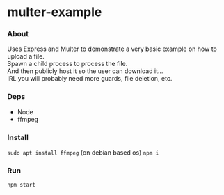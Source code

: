 # multer-example

### About
Uses Express and Multer to demonstrate a very basic example on how to upload a file.  
Spawn a child process to process the file.  
And then publicly host it so the user can download it...  
IRL you will probably need more guards, file deletion, etc.

### Deps
- Node
- ffmpeg

### Install
`sudo apt install ffmpeg` (on debian based os)
`npm i`

### Run
`npm start`
